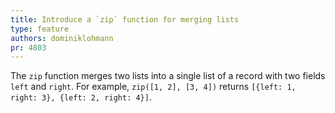 ```yaml
---
title: Introduce a `zip` function for merging lists
type: feature
authors: dominiklohmann
pr: 4803
---
```


The `zip` function merges two lists into a single list of a record with two
fields `left` and `right`. For example, `zip([1, 2], [3, 4])` returns `[{left:
1, right: 3}, {left: 2, right: 4}]`.
